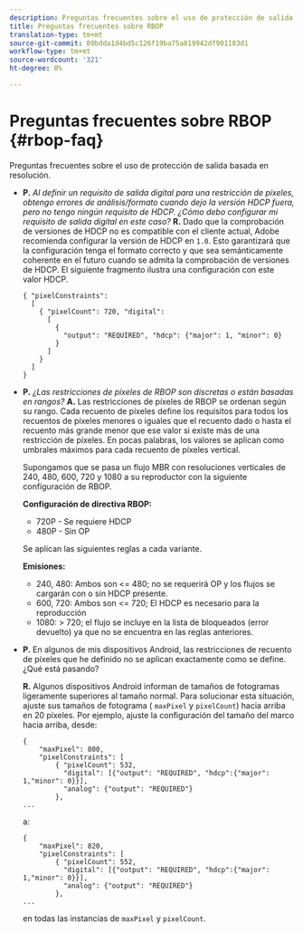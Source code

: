 ```yaml
---
description: Preguntas frecuentes sobre el uso de protección de salida basada en resolución.
title: Preguntas frecuentes sobre RBOP
translation-type: tm+mt
source-git-commit: 89bdda1d4bd5c126f19ba75a819942df901183d1
workflow-type: tm+mt
source-wordcount: '321'
ht-degree: 0%

---
```



# Preguntas frecuentes sobre RBOP {#rbop-faq}

Preguntas frecuentes sobre el uso de protección de salida basada en resolución.

* **P.** *Al definir un requisito de salida digital para una restricción de píxeles, obtengo errores de análisis/formato cuando dejo la versión HDCP fuera, pero no tengo ningún requisito de HDCP. ¿Cómo debo configurar mi requisito de salida digital en este caso?* **R.** Dado que la comprobación de versiones de HDCP no es compatible con el cliente actual, Adobe recomienda configurar la versión de HDCP en  `1.0`. Esto garantizará que la configuración tenga el formato correcto y que sea semánticamente coherente en el futuro cuando se admita la comprobación de versiones de HDCP. El siguiente fragmento ilustra una configuración con este valor HDCP.

   ```
   { "pixelConstraints":  
     [  
       { "pixelCount": 720, "digital":  
         [  
           {  
             "output": "REQUIRED", "hdcp": {"major": 1, "minor": 0}  
           }  
         ]  
       }  
     ]  
   }
   ```

* **P.** *¿Las restricciones de píxeles de RBOP son discretas o están basadas en rangos?* **A.** Las restricciones de píxeles de RBOP se ordenan según su rango. Cada recuento de píxeles define los requisitos para todos los recuentos de píxeles menores o iguales que el recuento dado o hasta el recuento más grande menor que ese valor si existe más de una restricción de píxeles. En pocas palabras, los valores se aplican como umbrales máximos para cada recuento de píxeles vertical.

   Supongamos que se pasa un flujo MBR con resoluciones verticales de 240, 480, 600, 720 y 1080 a su reproductor con la siguiente configuración de RBOP.

   **Configuración de directiva RBOP:**

   * 720P - Se requiere HDCP
   * 480P - Sin OP

   Se aplican las siguientes reglas a cada variante.

   **Emisiones:**

   * 240, 480: Ambos son &lt;= 480; no se requerirá OP y los flujos se cargarán con o sin HDCP presente.
   * 600, 720: Ambos son &lt;= 720; El HDCP es necesario para la reproducción
   * 1080: > 720; el flujo se incluye en la lista de bloqueados (error devuelto) ya que no se encuentra en las reglas anteriores.


* **P.** En algunos de mis dispositivos Android, las restricciones de recuento de píxeles que he definido no se aplican exactamente como se define. ¿Qué está pasando?

   **R.** Algunos dispositivos Android informan de tamaños de fotogramas ligeramente superiores al tamaño normal. Para solucionar esta situación, ajuste sus tamaños de fotograma ( `maxPixel` y `pixelCount`) hacia arriba en 20 píxeles. Por ejemplo, ajuste la configuración del tamaño del marco hacia arriba, desde:

   ```
   { 
       "maxPixel": 800, 
       "pixelConstraints": [ 
           { "pixelCount": 532, 
             "digital": [{"output": "REQUIRED", "hdcp":{"major": 1,"minor": 0}}], 
             "analog": {"output": "REQUIRED"} 
           }, 
   ... 
   ```

   a:

   ```
   { 
       "maxPixel": 820, 
       "pixelConstraints": [ 
           { "pixelCount": 552, 
             "digital": [{"output": "REQUIRED", "hdcp":{"major": 1,"minor": 0}}], 
             "analog": {"output": "REQUIRED"} 
           }, 
   ... 
   ```

   en todas las instancias de `maxPixel` y `pixelCount`.

